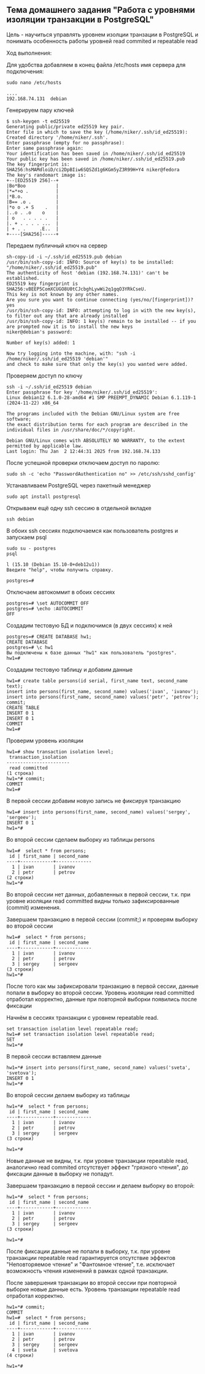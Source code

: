 ## Тема домашнего задания "Работа с уровнями изоляции транзакции в PostgreSQL"

Цель - научиться управлять уровнем изолции транзации в PostgreSQL и понимать особенность работы уровней read commited и repeatable read

Ход выполнения:

Для удобства добавляем в конец файла /etc/hosts имя сервера для подключения:
```console
sudo nano /etc/hosts

....
192.168.74.131  debian
```

Генерируем пару ключей

```console
$ ssh-keygen -t ed25519
Generating public/private ed25519 key pair.
Enter file in which to save the key (/home/niker/.ssh/id_ed25519): 
Created directory '/home/niker/.ssh'.
Enter passphrase (empty for no passphrase): 
Enter same passphrase again: 
Your identification has been saved in /home/niker/.ssh/id_ed25519
Your public key has been saved in /home/niker/.ssh/id_ed25519.pub
The key fingerprint is:
SHA256:hsMAMdloiD/ci2DpBIiw6SQSZd1g6KGm5yZ3R99H+Y4 niker@fedora
The key's randomart image is:
+--[ED25519 256]--+
|Bo*Boo           |
|*=*+o .          |
|*B.o.            |
|B== .o .         |
|*o o .+ S    .   |
|..o . .o    o    |
| o   . . . . .   |
|. + . . . . ...  |
| + . .     .E..  |
+----[SHA256]-----+
```
Передаем публичный ключ на сервер

```console
sh-copy-id -i ~/.ssh/id_ed25519.pub debian
/usr/bin/ssh-copy-id: INFO: Source of key(s) to be installed: "/home/niker/.ssh/id_ed25519.pub"
The authenticity of host 'debian (192.168.74.131)' can't be established.
ED25519 key fingerprint is SHA256:vBEEP5ComXCUGO8U0tCJcbghLywWi2q1gqO3YRkCseU.
This key is not known by any other names.
Are you sure you want to continue connecting (yes/no/[fingerprint])? yes
/usr/bin/ssh-copy-id: INFO: attempting to log in with the new key(s), to filter out any that are already installed
/usr/bin/ssh-copy-id: INFO: 1 key(s) remain to be installed -- if you are prompted now it is to install the new keys
niker@debian's password: 

Number of key(s) added: 1

Now try logging into the machine, with: "ssh -i /home/niker/.ssh/id_ed25519 'debian'"
and check to make sure that only the key(s) you wanted were added.
```

Проверяем доступ по ключу

```console
ssh -i ~/.ssh/id_ed25519 debian 
Enter passphrase for key '/home/niker/.ssh/id_ed25519': 
Linux debian12 6.1.0-28-amd64 #1 SMP PREEMPT_DYNAMIC Debian 6.1.119-1 (2024-11-22) x86_64

The programs included with the Debian GNU/Linux system are free software;
the exact distribution terms for each program are described in the
individual files in /usr/share/doc/*/copyright.

Debian GNU/Linux comes with ABSOLUTELY NO WARRANTY, to the extent
permitted by applicable law.
Last login: Thu Jan  2 12:44:31 2025 from 192.168.74.133
```

После успешной проверки отключаем доступ по паролю:

```console
sudo sh -c 'echo "PasswordAuthentication no" >> /etc/ssh/sshd_config'
```

Устанавливаем PostgreSQL через пакетный менеджер
```console
sudo apt install postgresql
```

Открываем ещё одну ssh сессию в отдельной вкладке
```console
ssh debian
```

В обоих ssh сессиях подключаемся как пользователь postgres и запускаем psql
```console 
sudo su - postgres
psql

l (15.10 (Debian 15.10-0+deb12u1))
Введите "help", чтобы получить справку.

postgres=# 
```

Отключаем автокоммит в обоих сессиях

```postgres
postgres=# \set AUTOCOMMIT OFF
postgres=# \echo :AUTOCOMMIT
OFF
```

Создадим тестовую БД и подключимся (в двух сессиях) к ней 
```postgres
postgres=# CREATE DATABASE hw1;
CREATE DATABASE
postgres=# \c hw1
Вы подключены к базе данных "hw1" как пользователь "postgres".
hw1=# 
```

Создадим тестовую таблицу и добавим данные 
```postgres
hw1=# create table persons(id serial, first_name text, second_name text);
insert into persons(first_name, second_name) values('ivan', 'ivanov');
insert into persons(first_name, second_name) values('petr', 'petrov');
commit;
CREATE TABLE
INSERT 0 1
INSERT 0 1
COMMIT
hw1=#
```

Проверим уровень изоляции
```postgres
hw1=# show transaction isolation level;
 transaction_isolation 
-----------------------
 read committed
(1 строка)
hw1=*# commit;
COMMIT
hw1=# 
```

В первой сессии добавим новую запись не фиксируя транзакцию
```postgres
hw1=# insert into persons(first_name, second_name) values('sergey', 'sergeev');
INSERT 0 1
hw1=*# 
```

Во второй сессии сделаем выборку из таблицы persons
```postgres
hw1=#  select * from persons;
 id | first_name | second_name 
----+------------+-------------
  1 | ivan       | ivanov
  2 | petr       | petrov
(2 строки)
hw1=*# 
```
Во второй сессии нет данных, добавленных в первой сессии, т.к. при уровне изоляции read committed видны только зафиксированные (commit) изменения.

Завершаем транзакцию в первой сессии (commit;) и проверям выборку во второй сессии
```postgres
hw1=#  select * from persons;
 id | first_name | second_name 
----+------------+-------------
  1 | ivan       | ivanov
  2 | petr       | petrov
  3 | sergey     | sergeev
(3 строки)
hw1=*# 
```

После того как мы зафиксировали транзакцию в первой сессии, данные попали в выборку во второй сессии. Уровень изоляции read committed отработал корректно, данные при повторной выборки появились после фиксации

Начнём в сессиях транзакции с уровнем repeatable read.

```postgres
set transaction isolation level repeatable read;
hw1=# set transaction isolation level repeatable read;
SET
hw1=*# 
```

В первой сессии вставляем данные
```postgres
hw1=*# insert into persons(first_name, second_name) values('sveta', 'svetova');
INSERT 0 1
hw1=*# 
```

Во второй сессии делаем выборку из таблицы
```postgres
hw1=*#  select * from persons;
 id | first_name | second_name 
----+------------+-------------
  1 | ivan       | ivanov
  2 | petr       | petrov
  3 | sergey     | sergeev
(3 строки)

hw1=*# 
```
Новые данные не видны, т.к. при уровне транзакции repeatable read, аналогично read commited отсутствует эффект "грязного чтения", до фиксации данные в выборку не попадут.

Завершаем транзакцию в первой сессии и делаем выборку во второй:
```postgres
hw1=*#  select * from persons;
 id | first_name | second_name 
----+------------+-------------
  1 | ivan       | ivanov
  2 | petr       | petrov
  3 | sergey     | sergeev
(3 строки)

hw1=*# 
```
После фиксации данные не попали в выборку, т.к. при уровне транзакции repeatable read гарантируется отсутствие эффектов "Неповторяемое чтение" и "Фантомное чтение", т.е. исключает возможность чтения изменений в рамках одной транзакции.

После завершения транзакции во второй сессии при повторной выборке новые данные есть. Уровень транзакции repeatable read отработал корректно.

```pgsql
hw1=*# commit;
COMMIT
hw1=#  select * from persons;
 id | first_name | second_name 
----+------------+-------------
  1 | ivan       | ivanov
  2 | petr       | petrov
  3 | sergey     | sergeev
  4 | sveta      | svetova
(4 строки)

hw1=*# 
```


